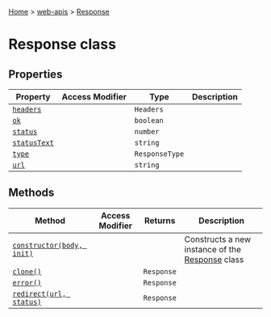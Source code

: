 [Home](./index) &gt; [web-apis](web-apis.md) &gt; [Response](web-apis.response.md)

# Response class

## Properties

|  Property | Access Modifier | Type | Description |
|  --- | --- | --- | --- |
|  [`headers`](web-apis.response.headers.md) |  | `Headers` |  |
|  [`ok`](web-apis.response.ok.md) |  | `boolean` |  |
|  [`status`](web-apis.response.status.md) |  | `number` |  |
|  [`statusText`](web-apis.response.statustext.md) |  | `string` |  |
|  [`type`](web-apis.response.type.md) |  | `ResponseType` |  |
|  [`url`](web-apis.response.url.md) |  | `string` |  |

## Methods

|  Method | Access Modifier | Returns | Description |
|  --- | --- | --- | --- |
|  [`constructor(body, init)`](web-apis.response.constructor.md) |  |  | Constructs a new instance of the [Response](web-apis.response.md) class |
|  [`clone()`](web-apis.response.clone.md) |  | `Response` |  |
|  [`error()`](web-apis.response.error.md) |  | `Response` |  |
|  [`redirect(url, status)`](web-apis.response.redirect.md) |  | `Response` |  |

